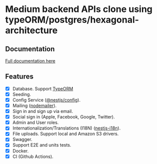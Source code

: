 # Medium backend APIs clone using typeORM/postgres/hexagonal-architecture

## Documentation <!-- omit in toc -->

[Full documentation here](/docs/readme.md)

## Features

- [x] Database. Support [TypeORM](https://www.npmjs.com/package/typeorm)
- [x] Seeding.
- [x] Config Service ([@nestjs/config](https://www.npmjs.com/package/@nestjs/config)).
- [x] Mailing ([nodemailer](https://www.npmjs.com/package/nodemailer)).
- [x] Sign in and sign up via email.
- [x] Social sign in (Apple, Facebook, Google, Twitter).
- [x] Admin and User roles.
- [x] Internationalization/Translations (I18N) ([nestjs-i18n](https://www.npmjs.com/package/nestjs-i18n)).
- [x] File uploads. Support local and Amazon S3 drivers.
- [x] Swagger.
- [x] Support E2E and units tests.
- [x] Docker.
- [x] CI (Github Actions).
